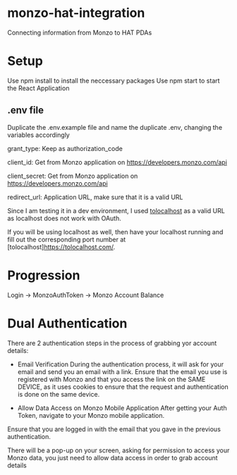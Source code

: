 # monzo-hat-integration
Connecting information from Monzo to HAT PDAs

# Setup

Use npm install to install the neccessary packages
Use npm start to start the React Application

## .env file
Duplicate the .env.example file and name the duplicate .env, changing the variables accordingly

grant_type: Keep as authorization_code

client_id: Get from Monzo application on https://developers.monzo.com/api

client_secret: Get from Monzo application on https://developers.monzo.com/api

redirect_url: Application URL, make sure that it is a valid URL

Since I am testing it in a dev environment, I used [tolocalhost](https://tolocalhost.com/) as a valid URL as localhost does not work with OAuth. 

If you will be using localhost as well, then have your localhost running and fill out the corresponding port number at [tolocalhost]https://tolocalhost.com/. 

# Progression
Login -> MonzoAuthToken -> Monzo Account Balance

# Dual Authentication
There are 2 authentication steps in the process of grabbing yor account details:
- Email Verification
During the authentication process, it will ask for your email and send you an email with a link. Ensure that the email you use is registered with Monzo and that you access the link on the SAME DEVICE, as it uses cookies to ensure that the request and authentication is done on the same device. 

- Allow Data Access on Monzo Mobile Application
After getting your Auth Token, navigate to your Monzo mobile application. 

Ensure that you are logged in with the email that you gave in the previous authentication. 

There will be a pop-up on your screen, asking for permission to access your Monzo data, you just need to allow data access in order to grab account details

